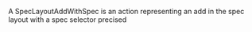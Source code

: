 A SpecLayoutAddWithSpec is an action representing an add in the spec layout with a spec selector precised